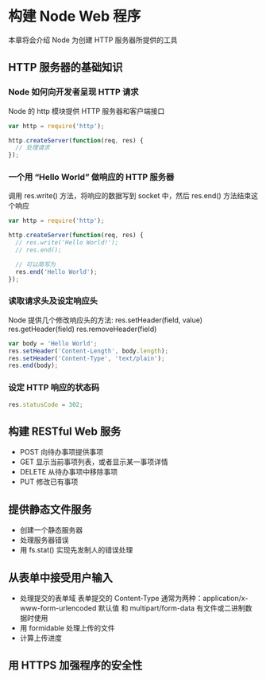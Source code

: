 # 构建 Node Web 程序

本章将会介绍 Node 为创建 HTTP 服务器所提供的工具

## HTTP 服务器的基础知识

### Node 如何向开发者呈现 HTTP 请求

Node 的 http 模块提供 HTTP 服务器和客户端接口

```js
var http = require('http');

http.createServer(function(req, res) {
  // 处理请求
});
```

### 一个用 “Hello World” 做响应的 HTTP 服务器

调用 res.write() 方法，将响应的数据写到 socket 中，然后 res.end() 方法结束这个响应

```js
var http = require('http');

http.createServer(function(req, res) {
  // res.write('Hello World!');
  // res.end();

  // 可以简写为
  res.end('Hello World');
});
```

### 读取请求头及设定响应头

Node 提供几个修改响应头的方法: res.setHeader(field, value) res.getHeader(field) res.removeHeader(field)

```js
var body = 'Hello World';
res.setHeader('Content-Length', body.length);
res.setHeader('Content-Type', 'text/plain');
res.end(body);
```

### 设定 HTTP 响应的状态码

```js
res.statusCode = 302;
```

## 构建 RESTful Web 服务

- POST 向待办事项提供事项
- GET 显示当前事项列表，或者显示某一事项详情
- DELETE 从待办事项中移除事项
- PUT 修改已有事项

## 提供静态文件服务

- 创建一个静态服务器
- 处理服务器错误
- 用 fs.stat() 实现先发制人的错误处理

## 从表单中接受用户输入

- 处理提交的表单域
  表单提交的 Content-Type 通常为两种：application/x-www-form-urlencoded 默认值 和 multipart/form-data 有文件或二进制数据时使用
- 用 formidable 处理上传的文件
- 计算上传进度

## 用 HTTPS 加强程序的安全性
